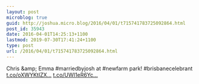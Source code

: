 ```yaml
---
layout: post
microblog: true
guid: http://joshua.micro.blog/2016/04/01/t715741783725092864.html
post_id: 35943
date: 2016-04-01T14:25:13+1100
lastmod: 2019-07-30T17:41:24+1100
type: post
url: /2016/04/01/t715741783725092864.html
---
```

Chris &amp;amp; Emma #marriedbyjosh at #newfarm park! 
#brisbanecelebrant [t.co/oXWYKtIZX...](https://t.co/oXWYKtIZXj) [t.co/UWI1eR6Yc...](https://t.co/UWI1eR6YcO)
